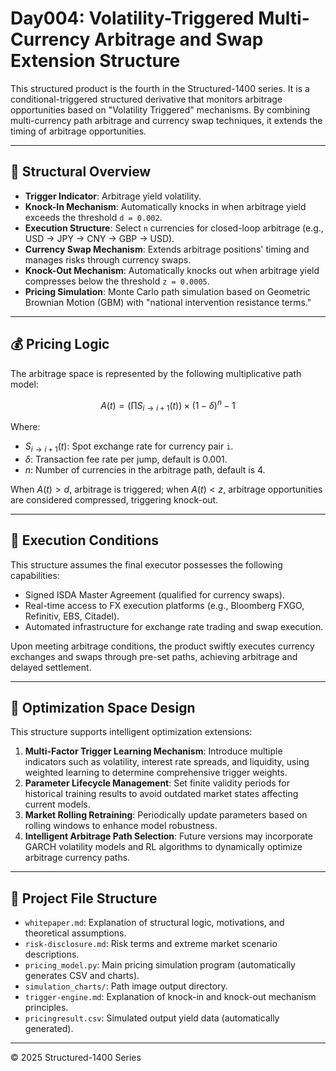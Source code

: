 # Day004: Volatility-Triggered Multi-Currency Arbitrage and Swap Extension Structure

This structured product is the fourth in the Structured-1400 series. It is a conditional-triggered structured derivative that monitors arbitrage opportunities based on "Volatility Triggered" mechanisms. By combining multi-currency path arbitrage and currency swap techniques, it extends the timing of arbitrage opportunities.

---

## 🔧 Structural Overview

* **Trigger Indicator**: Arbitrage yield volatility.
* **Knock-In Mechanism**: Automatically knocks in when arbitrage yield exceeds the threshold `d = 0.002`.
* **Execution Structure**: Select `n` currencies for closed-loop arbitrage (e.g., USD → JPY → CNY → GBP → USD).
* **Currency Swap Mechanism**: Extends arbitrage positions' timing and manages risks through currency swaps.
* **Knock-Out Mechanism**: Automatically knocks out when arbitrage yield compresses below the threshold `z = 0.0005`.
* **Pricing Simulation**: Monte Carlo path simulation based on Geometric Brownian Motion (GBM) with "national intervention resistance terms."

---

## 💰 Pricing Logic

The arbitrage space is represented by the following multiplicative path model:

$$
A(t) = \left(\prod S_{i \to i+1}(t) \right) \times (1 - \delta)^n - 1
$$

Where:

* $S_{i \to i+1}(t)$: Spot exchange rate for currency pair `i`.
* $\delta$: Transaction fee rate per jump, default is 0.001.
* $n$: Number of currencies in the arbitrage path, default is 4.

When $A(t) > d$, arbitrage is triggered; when $A(t) < z$, arbitrage opportunities are considered compressed, triggering knock-out.

---

## 🔁 Execution Conditions

This structure assumes the final executor possesses the following capabilities:

* Signed ISDA Master Agreement (qualified for currency swaps).
* Real-time access to FX execution platforms (e.g., Bloomberg FXGO, Refinitiv, EBS, Citadel).
* Automated infrastructure for exchange rate trading and swap execution.

Upon meeting arbitrage conditions, the product swiftly executes currency exchanges and swaps through pre-set paths, achieving arbitrage and delayed settlement.

---

## 🧠 Optimization Space Design

This structure supports intelligent optimization extensions:

1. **Multi-Factor Trigger Learning Mechanism**: Introduce multiple indicators such as volatility, interest rate spreads, and liquidity, using weighted learning to determine comprehensive trigger weights.
2. **Parameter Lifecycle Management**: Set finite validity periods for historical training results to avoid outdated market states affecting current models.
3. **Market Rolling Retraining**: Periodically update parameters based on rolling windows to enhance model robustness.
4. **Intelligent Arbitrage Path Selection**: Future versions may incorporate GARCH volatility models and RL algorithms to dynamically optimize arbitrage currency paths.

---

## 📁 Project File Structure

* `whitepaper.md`: Explanation of structural logic, motivations, and theoretical assumptions.
* `risk-disclosure.md`: Risk terms and extreme market scenario descriptions.
* `pricing_model.py`: Main pricing simulation program (automatically generates CSV and charts).
* `simulation_charts/`: Path image output directory.
* `trigger-engine.md`: Explanation of knock-in and knock-out mechanism principles.
* `pricingresult.csv`: Simulated output yield data (automatically generated).

---

© 2025 Structured-1400 Series
